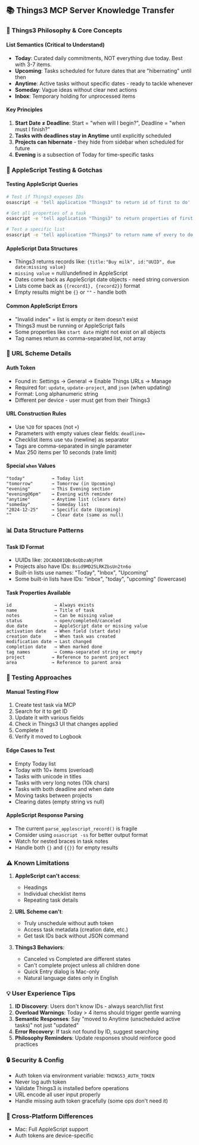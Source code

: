 ## 📚 Things3 MCP Server Knowledge Transfer

### 🧠 Things3 Philosophy & Core Concepts

#### List Semantics (Critical to Understand)
- **Today**: Curated daily commitments, NOT everything due today. Best with 3-7 items.
- **Upcoming**: Tasks scheduled for future dates that are "hibernating" until then
- **Anytime**: Active tasks without specific dates - ready to tackle whenever
- **Someday**: Vague ideas without clear next actions
- **Inbox**: Temporary holding for unprocessed items

#### Key Principles
1. **Start Date ≠ Deadline**: Start = "when will I begin?", Deadline = "when must I finish?"
2. **Tasks with deadlines stay in Anytime** until explicitly scheduled
3. **Projects can hibernate** - they hide from sidebar when scheduled for future
4. **Evening** is a subsection of Today for time-specific tasks

### 🔧 AppleScript Testing & Gotchas

#### Testing AppleScript Queries
```bash
# Test if Things3 exposes IDs
osascript -e 'tell application "Things3" to return id of first to do'

# Get all properties of a task
osascript -e 'tell application "Things3" to return properties of first to do'

# Test a specific list
osascript -e 'tell application "Things3" to return name of every to do of list "Upcoming"'
```

#### AppleScript Data Structures
- Things3 returns records like: `{title:"Buy milk", id:"UUID", due date:missing value}`
- `missing value` = null/undefined in AppleScript
- Dates come back as AppleScript date objects - need string conversion
- Lists come back as `{{record1}, {record2}}` format
- Empty results might be `{}` or `""` - handle both

#### Common AppleScript Errors
- "Invalid index" = list is empty or item doesn't exist
- Things3 must be running or AppleScript fails
- Some properties like `start date` might not exist on all objects
- Tag names return as comma-separated list, not array

### 🔗 URL Scheme Details

#### Auth Token
- Found in: Settings → General → Enable Things URLs → Manage
- Required for: `update`, `update-project`, and `json` (when updating)
- Format: Long alphanumeric string
- Different per device - user must get from their Things3

#### URL Construction Rules
- Use `%20` for spaces (not `+`)
- Parameters with empty values clear fields: `deadline=`
- Checklist items use `%0a` (newline) as separator
- Tags are comma-separated in single parameter
- Max 250 items per 10 seconds (rate limit)

#### Special `when` Values
```
"today"          → Today list
"tomorrow"       → Tomorrow (in Upcoming)
"evening"        → This Evening section
"evening@6pm"    → Evening with reminder
"anytime"        → Anytime list (clears date)
"someday"        → Someday list
"2024-12-25"     → Specific date (Upcoming)
""               → Clear date (same as null)
```

### 📊 Data Structure Patterns

#### Task ID Format
- UUIDs like: `2DCAbD81QBc6oQbzaNjFhM`
- Projects also have IDs: `Bsid9MD25LRKZbsUn2tn6o`
- Built-in lists use names: "Today", "Inbox", "Upcoming"
- Some built-in lists have IDs: "inbox", "today", "upcoming" (lowercase)

#### Task Properties Available
```
id                → Always exists
name              → Title of task
notes             → Can be missing value
status            → open/completed/canceled
due date          → AppleScript date or missing value
activation date   → When field (start date)
creation date     → When task was created
modification date → Last changed
completion date   → When marked done
tag names         → Comma-separated string or empty
project          → Reference to parent project
area             → Reference to parent area
```

### 🧪 Testing Approaches

#### Manual Testing Flow
1. Create test task via MCP
2. Search for it to get ID
3. Update it with various fields
4. Check in Things3 UI that changes applied
5. Complete it
6. Verify it moved to Logbook

#### Edge Cases to Test
- Empty Today list
- Today with 10+ items (overload)
- Tasks with unicode in titles
- Tasks with very long notes (10k chars)
- Tasks with both deadline and when date
- Moving tasks between projects
- Clearing dates (empty string vs null)

#### AppleScript Response Parsing
- The current `parse_applescript_record()` is fragile
- Consider using `osascript -ss` for better output format
- Watch for nested braces in task notes
- Handle both `{}` and `{{}}` for empty results

### ⚠️ Known Limitations

1. **AppleScript can't access**:
   - Headings
   - Individual checklist items
   - Repeating task details

2. **URL Scheme can't**:
   - Truly unschedule without auth token
   - Access task metadata (creation date, etc.)
   - Get task IDs back without JSON command

3. **Things3 Behaviors**:
   - Canceled vs Completed are different states
   - Can't complete project unless all children done
   - Quick Entry dialog is Mac-only
   - Natural language dates only in English

### 💡 User Experience Tips

1. **ID Discovery**: Users don't know IDs - always search/list first
2. **Overload Warnings**: Today > 4 items should trigger gentle warning
3. **Semantic Responses**: Say "moved to Anytime (unscheduled active tasks)" not just "updated"
4. **Error Recovery**: If task not found by ID, suggest searching
5. **Philosophy Reminders**: Update responses should reinforce good practices

### 🔒 Security & Config

- Auth token via environment variable: `THINGS3_AUTH_TOKEN`
- Never log auth token
- Validate Things3 is installed before operations
- URL encode all user input properly
- Handle missing auth token gracefully (some ops don't need it)

### 📱 Cross-Platform Differences

- Mac: Full AppleScript support
- Auth tokens are device-specific

